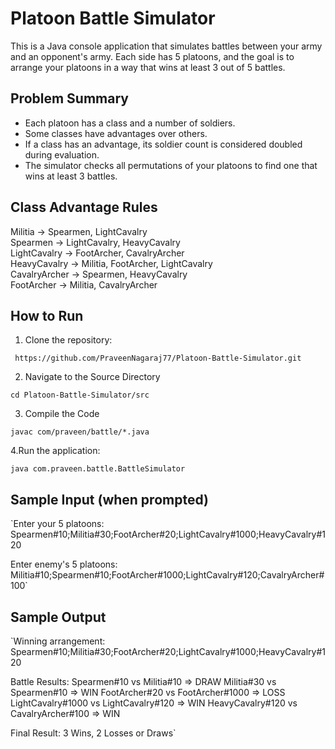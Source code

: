 # Platoon Battle Simulator

This is a Java console application that simulates battles between your army and an opponent's army. Each side has 5 platoons, and the goal is to arrange your platoons in a way that wins at least 3 out of 5 battles.

## Problem Summary

- Each platoon has a class and a number of soldiers.
- Some classes have advantages over others.
- If a class has an advantage, its soldier count is considered doubled during evaluation.
- The simulator checks all permutations of your platoons to find one that wins at least 3 battles.

## Class Advantage Rules

Militia -> Spearmen, LightCavalry  
Spearmen -> LightCavalry, HeavyCavalry  
LightCavalry -> FootArcher, CavalryArcher  
HeavyCavalry -> Militia, FootArcher, LightCavalry  
CavalryArcher -> Spearmen, HeavyCavalry  
FootArcher -> Militia, CavalryArcher

## How to Run

1. Clone the repository:

` https://github.com/PraveenNagaraj77/Platoon-Battle-Simulator.git`

2. Navigate to the Source Directory

`cd Platoon-Battle-Simulator/src`

3. Compile the Code

`javac com/praveen/battle/*.java`

4.Run the application:

`java com.praveen.battle.BattleSimulator`


## Sample Input (when prompted)

`Enter your 5 platoons:
Spearmen#10;Militia#30;FootArcher#20;LightCavalry#1000;HeavyCavalry#120

Enter enemy's 5 platoons:
Militia#10;Spearmen#10;FootArcher#1000;LightCavalry#120;CavalryArcher#100`

## Sample Output

`Winning arrangement: Spearmen#10;Militia#30;FootArcher#20;LightCavalry#1000;HeavyCavalry#120

Battle Results:
Spearmen#10 vs Militia#10 => DRAW
Militia#30 vs Spearmen#10 => WIN
FootArcher#20 vs FootArcher#1000 => LOSS
LightCavalry#1000 vs LightCavalry#120 => WIN
HeavyCavalry#120 vs CavalryArcher#100 => WIN

Final Result: 3 Wins, 2 Losses or Draws`
